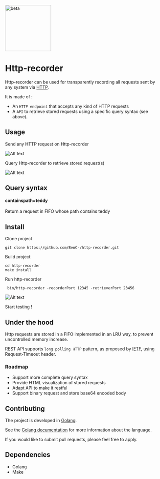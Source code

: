 <img src="http://www.ucd.ie/building/resource/buttons/beta.gif" alt="beta" style="width: 150px;align:center;"/>

# Http-recorder

Http-recorder can be used for transparently recording all requests sent by any system via [HTTP](http://tools.ietf.org/html/).

It is made of :
* An `HTTP endpoint` that accepts any kind of HTTP requests
* A `API` to retrieve stored requests using a specific query syntax (see above).

## Usage

Send any HTTP request on Http-recorder

![Alt text](https://cloud.githubusercontent.com/assets/3688186/7613365/8ddbf5e4-f990-11e4-943c-8d0ac153c6d3.png "any request")

Query Http-recorder to retrieve stored request(s)

![Alt text](https://cloud.githubusercontent.com/assets/3688186/7613422/eb10c0aa-f990-11e4-9f14-5774e0e144ed.png "query request")


## Query syntax

#### containspath=teddy
Return a request in FIFO whose path contains teddy

## Install

Clone project

    git clone https://github.com/BenC-/http-recorder.git

Build project

    cd http-recorder
    make install

Run http-recorder

     bin/http-recorder -recorderPort 12345 -retrieverPort 23456


![Alt text](https://cloud.githubusercontent.com/assets/3688186/7613417/e5d9c12c-f990-11e4-81ac-168327735bef.png "http-recorder")


Start testing !


## Under the hood

Http requests are stored in a FIFO implemented in an LRU way, to prevent uncontrolled memory increase.

REST API supports `long polling HTTP` pattern, as proposed by [IETF](https://tools.ietf.org/id/draft-thomson-hybi-http-timeout-00.xml), using Request-Timeout header.

### Roadmap
* Support more complete query syntax
* Provide HTML visualization of stored requests
* Adapt API to make it restful
* Support binary request and store base64 encoded body


## Contributing

The project is developed in [Golang](http://golang.org/).

See the [Golang documentation](https://golang.org/doc/) for more information about the language.

If you would like to submit pull requests, please feel free to apply.

## Dependencies

* Golang
* Make 
